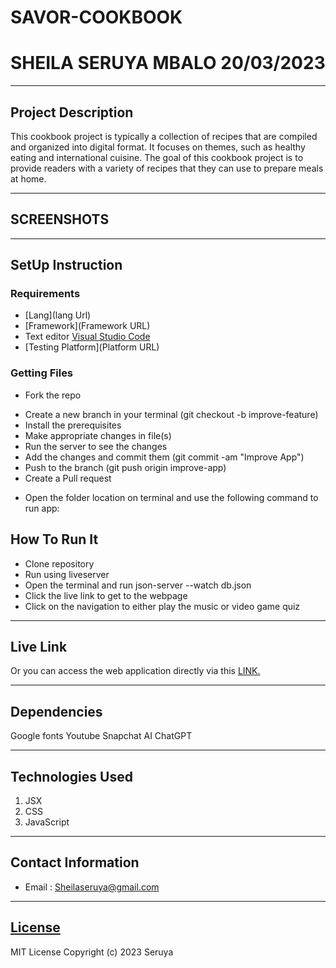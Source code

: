 # SAVOR-COOKBOOK
# SHEILA SERUYA MBALO 20/03/2023
****
## Project Description
This cookbook project is typically a collection of recipes that are compiled and organized into digital format. It focuses on themes, such as healthy eating and international cuisine. The goal of this cookbook project is to provide readers with a variety of recipes that they can use to prepare meals at home.

******

## SCREENSHOTS


********
## SetUp Instruction
### Requirements
* [Lang](lang Url)
* [Framework](Framework URL)
* Text editor [Visual Studio Code](https://code.visualstudio.com/download)
* [Testing Platform](Platform URL)


### Getting Files
* Fork the repo
- Create a new branch in your terminal (git checkout -b improve-feature)
- Install the prerequisites
- Make appropriate changes in file(s)
- Run the server to see the changes
- Add the changes and commit them (git commit -am "Improve App")
- Push to the branch (git push origin improve-app)
- Create a Pull request
* Open the folder location on terminal and use the following command to run app:

## How To Run It
- Clone repository
- Run using liveserver
- Open the terminal and run json-server --watch db.json
- Click the live link to get to the webpage
- Click on the navigation to either play the music or video game quiz 

*****
## Live Link
Or you can access the web application directly via this [LINK.](http://localhost:3000/HomePage)
*****
## Dependencies
Google fonts
Youtube
Snapchat AI
ChatGPT
*****
## Technologies Used
1. JSX
2. CSS
3. JavaScript
*****
## Contact Information
* Email : Sheilaseruya@gmail.com
*****
## [License](LICENSE)
MIT License
Copyright (c) 2023 Seruya
